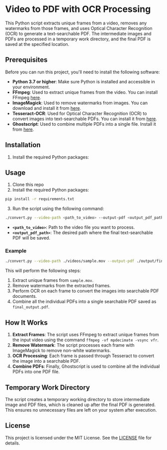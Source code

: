 # Video to PDF with OCR Processing

This Python script extracts unique frames from a video, removes any watermarks from those frames, and uses Optical Character Recognition (OCR) to generate a text-searchable PDF. The intermediate images and PDFs are processed in a temporary work directory, and the final PDF is saved at the specified location.

## Prerequisites

Before you can run this project, you'll need to install the following software:

- **Python 3.7 or higher**: Make sure Python is installed and accessible in your environment.
- **FFmpeg**: Used to extract unique frames from the video. You can install FFmpeg [here](https://ffmpeg.org/download.html).
- **ImageMagick**: Used to remove watermarks from images. You can download and install it from [here](https://imagemagick.org/script/download.php).
- **Tesseract-OCR**: Used for Optical Character Recognition (OCR) to convert images into text-searchable PDFs. You can install it from [here](https://github.com/tesseract-ocr/tesseract).
- **Ghostscript**: Used to combine multiple PDFs into a single file. Install it from [here](https://www.ghostscript.com/download/gsdnld.html).

## Installation

1. Install the required Python packages:



## Usage

1. Clone this repo
2. Install the required Python packages:

```bash
pip install -r requirements.txt
```

3. Run the script using the following command:

```bash
./convert.py --video-path <path_to_video> --output-pdf <output_pdf_path>
```

- **`<path_to_video>`**: Path to the video file you want to process.
- **`<output_pdf_path>`**: The desired path where the final text-searchable PDF will be saved.

### Example

```bash
./convert.py --video-path ./videos/sample.mov --output-pdf ./output/final_output.pdf
```

This will perform the following steps:

1. Extract unique frames from `sample.mov`.
2. Remove watermarks from the extracted frames.
3. Perform OCR on each frame to convert the images into searchable PDF documents.
4. Combine all the individual PDFs into a single searchable PDF saved as `final_output.pdf`.

## How It Works

1. **Extract Frames**: The script uses FFmpeg to extract unique frames from the input video using the command `ffmpeg -vf mpdecimate -vsync vfr`.
2. **Remove Watermark**: The script processes each frame with ImageMagick to remove non-white watermarks.
3. **OCR Processing**: Each frame is passed through Tesseract to convert the image into a searchable PDF.
4. **Combine PDFs**: Finally, Ghostscript is used to combine all the individual PDFs into one PDF file.

## Temporary Work Directory

The script creates a temporary working directory to store intermediate image and PDF files, which is cleaned up after the final PDF is generated. This ensures no unnecessary files are left on your system after execution.

## License

This project is licensed under the MIT License. See the [LICENSE](LICENSE) file for details.

